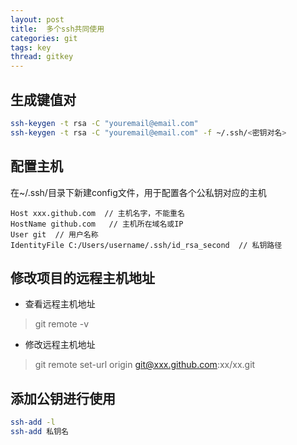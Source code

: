 ```yaml
---
layout: post
title:  多个ssh共同使用
categories: git
tags: key
thread: gitkey
---
```


## 生成键值对

```bash
ssh-keygen -t rsa -C "youremail@email.com"
ssh-keygen -t rsa -C "youremail@email.com" -f ~/.ssh/<密钥对名>
```

## 配置主机

在~/.ssh/目录下新建config文件，用于配置各个公私钥对应的主机

```config
Host xxx.github.com  // 主机名字，不能重名
HostName github.com   // 主机所在域名或IP
User git  // 用户名称
IdentityFile C:/Users/username/.ssh/id_rsa_second  // 私钥路径
```

## 修改项目的远程主机地址

* 查看远程主机地址

> git remote -v

* 修改远程主机地址

> git remote set-url origin git@xxx.github.com:xx/xx.git

## 添加公钥进行使用

```bash
ssh-add -l
ssh-add 私钥名
```
